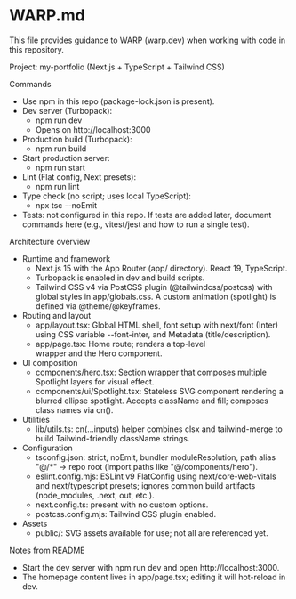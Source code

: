 # WARP.md

This file provides guidance to WARP (warp.dev) when working with code in this repository.

Project: my-portfolio (Next.js + TypeScript + Tailwind CSS)

Commands
- Use npm in this repo (package-lock.json is present).
- Dev server (Turbopack):
  - npm run dev
  - Opens on http://localhost:3000
- Production build (Turbopack):
  - npm run build
- Start production server:
  - npm run start
- Lint (Flat config, Next presets):
  - npm run lint
- Type check (no script; uses local TypeScript):
  - npx tsc --noEmit
- Tests: not configured in this repo. If tests are added later, document commands here (e.g., vitest/jest and how to run a single test).

Architecture overview
- Runtime and framework
  - Next.js 15 with the App Router (app/ directory). React 19, TypeScript.
  - Turbopack is enabled in dev and build scripts.
  - Tailwind CSS v4 via PostCSS plugin (@tailwindcss/postcss) with global styles in app/globals.css. A custom animation (spotlight) is defined via @theme/@keyframes.
- Routing and layout
  - app/layout.tsx: Global HTML shell, font setup with next/font (Inter) using CSS variable --font-inter, and Metadata (title/description).
  - app/page.tsx: Home route; renders a top-level <main> wrapper and the Hero component.
- UI composition
  - components/hero.tsx: Section wrapper that composes multiple Spotlight layers for visual effect.
  - components/ui/Spotlight.tsx: Stateless SVG component rendering a blurred ellipse spotlight. Accepts className and fill; composes class names via cn().
- Utilities
  - lib/utils.ts: cn(...inputs) helper combines clsx and tailwind-merge to build Tailwind-friendly className strings.
- Configuration
  - tsconfig.json: strict, noEmit, bundler moduleResolution, path alias "@/*" -> repo root (import paths like "@/components/hero").
  - eslint.config.mjs: ESLint v9 FlatConfig using next/core-web-vitals and next/typescript presets; ignores common build artifacts (node_modules, .next, out, etc.).
  - next.config.ts: present with no custom options.
  - postcss.config.mjs: Tailwind CSS plugin enabled.
- Assets
  - public/: SVG assets available for use; not all are referenced yet.

Notes from README
- Start the dev server with npm run dev and open http://localhost:3000.
- The homepage content lives in app/page.tsx; editing it will hot-reload in dev.
